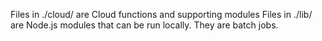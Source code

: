 Files in ./cloud/ are Cloud functions and supporting modules
Files in ./lib/ are Node.js modules that can be run locally. They are batch jobs.